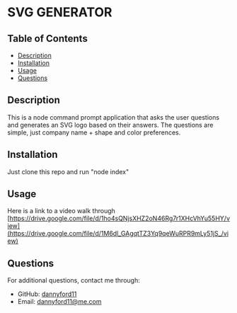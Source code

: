 # SVG GENERATOR

## Table of Contents
- [Description](#description)
- [Installation](#installation)
- [Usage](#usage)
- [Questions](#questions)

## Description
This is a node command prompt application that asks the user questions and generates an SVG logo based on their answers. The questions are simple, just company name + shape and color preferences.  

## Installation
Just clone this repo and run "node index"

## Usage
Here is a link to a video walk through [https://drive.google.com/file/d/1ho4sQNjsXHZ2oN46Rg7r1XHcVhYu55HY/view](https://drive.google.com/file/d/1M6dl_GAgqtTZ3Yq9qeWuRPR9mLy51jS_/view)


## Questions
For additional questions, contact me through:
- GitHub: [dannyford11](https://github.com/dannyford11)
- Email: dannyford11@me.com
